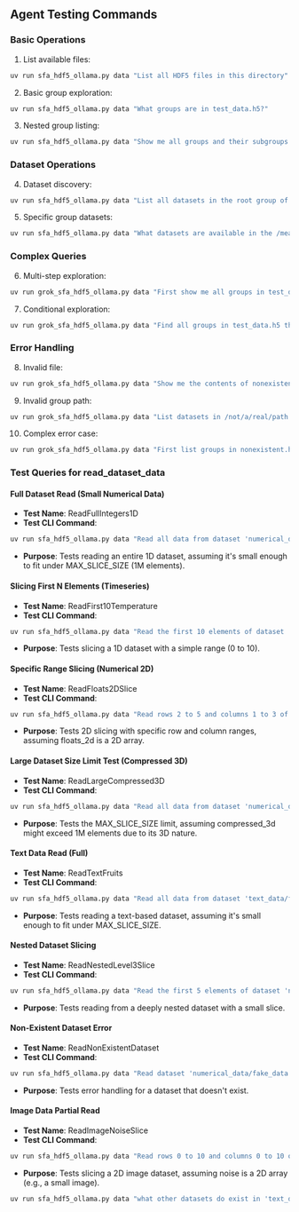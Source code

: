 ## Agent Testing Commands

### Basic Operations
1. List available files:
```bash
uv run sfa_hdf5_ollama.py data "List all HDF5 files in this directory"
```

2. Basic group exploration:
```bash
uv run sfa_hdf5_ollama.py data "What groups are in test_data.h5?"
```

3. Nested group listing:
```bash
uv run sfa_hdf5_ollama.py data "Show me all groups and their subgroups in test_data.h5"
```

### Dataset Operations
4. Dataset discovery:
```bash
uv run sfa_hdf5_ollama.py data "List all datasets in the root group of test_data.h5"
```

5. Specific group datasets:
```bash
uv run sfa_hdf5_ollama.py data "What datasets are available in the /measurements group of test_data.h5?"
```

### Complex Queries
6. Multi-step exploration:
```bash
uv run grok_sfa_hdf5_ollama.py data "First show me all groups in test_data.h5, then list the datasets in the deepest group"
```

7. Conditional exploration:
```bash
uv run grok_sfa_hdf5_ollama.py data "Find all groups in test_data.h5 that contain datasets"
```

### Error Handling
8. Invalid file:
```bash
uv run grok_sfa_hdf5_ollama.py data "Show me the contents of nonexistent.h5"
```

9. Invalid group path:
```bash
uv run grok_sfa_hdf5_ollama.py data "List datasets in /not/a/real/path within test_data.h5"
```

10. Complex error case:
```bash
uv run grok_sfa_hdf5_ollama.py data "First list groups in nonexistent.h5, then show datasets in test_data.h5"
```




### Test Queries for read_dataset_data

#### Full Dataset Read (Small Numerical Data)
- **Test Name**: ReadFullIntegers1D
- **Test CLI Command**:
```bash
uv run sfa_hdf5_ollama.py data "Read all data from dataset 'numerical_data/integers_1d' in 'test_data.h5'."
```
- **Purpose**: Tests reading an entire 1D dataset, assuming it's small enough to fit under MAX_SLICE_SIZE (1M elements).

#### Slicing First N Elements (Timeseries)
- **Test Name**: ReadFirst10Temperature
- **Test CLI Command**:
```bash
uv run sfa_hdf5_ollama.py data "Read the first 10 elements of dataset 'timeseries/temperature' in 'test_data.h5'."
```
- **Purpose**: Tests slicing a 1D dataset with a simple range (0 to 10).

#### Specific Range Slicing (Numerical 2D)
- **Test Name**: ReadFloats2DSlice
- **Test CLI Command**:
```bash
uv run sfa_hdf5_ollama.py data "Read rows 2 to 5 and columns 1 to 3 of dataset 'numerical_data/floats_2d' in 'test_data.h5'."
```
- **Purpose**: Tests 2D slicing with specific row and column ranges, assuming floats_2d is a 2D array.

#### Large Dataset Size Limit Test (Compressed 3D)
- **Test Name**: ReadLargeCompressed3D
- **Test CLI Command**:
```bash
uv run sfa_hdf5_ollama.py data "Read all data from dataset 'numerical_data/compressed_3d' in 'test_data.h5'."
```
- **Purpose**: Tests the MAX_SLICE_SIZE limit, assuming compressed_3d might exceed 1M elements due to its 3D nature.

#### Text Data Read (Full)
- **Test Name**: ReadTextFruits
- **Test CLI Command**:
```bash
uv run sfa_hdf5_ollama.py data "Read all data from dataset 'text_data/fruits' in 'test_data.h5'."
```
- **Purpose**: Tests reading a text-based dataset, assuming it's small enough to fit under MAX_SLICE_SIZE.

#### Nested Dataset Slicing
- **Test Name**: ReadNestedLevel3Slice
- **Test CLI Command**:
```bash
uv run sfa_hdf5_ollama.py data "Read the first 5 elements of dataset 'nested/level1/level2/level3/data_3' in 'test_data.h5'."
```
- **Purpose**: Tests reading from a deeply nested dataset with a small slice.

#### Non-Existent Dataset Error
- **Test Name**: ReadNonExistentDataset
- **Test CLI Command**:
```bash
uv run sfa_hdf5_ollama.py data "Read dataset 'numerical_data/fake_data' in 'test_data.h5'."
```
- **Purpose**: Tests error handling for a dataset that doesn't exist.

#### Image Data Partial Read
- **Test Name**: ReadImageNoiseSlice
- **Test CLI Command**:
```bash
uv run sfa_hdf5_ollama.py data "Read rows 0 to 10 and columns 0 to 10 of dataset 'images/noise' in 'test_data.h5'."
```
- **Purpose**: Tests slicing a 2D image dataset, assuming noise is a 2D array (e.g., a small image).


```bash
uv run sfa_hdf5_ollama.py data "what other datasets do exist in 'text_data/' in 'test_data.h5' and how do they compare to 'text_data/fruits?"
```

